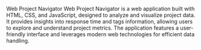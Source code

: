 Web Project Navigator
Web Project Navigator is a web application built with HTML, CSS, and JavaScript, designed to analyze and visualize project data. It provides insights into response time and tags information, allowing users to explore and understand project metrics. The application features a user-friendly interface and leverages modern web technologies for efficient data handling.
